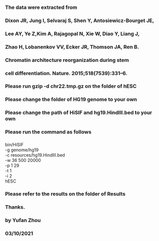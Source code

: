 ### The data were extracted from 
###
### Dixon JR, Jung I, Selvaraj S, Shen Y, Antosiewicz-Bourget JE,
### Lee AY, Ye Z,Kim A, Rajagopal N, Xie W, Diao Y, Liang J, 
### Zhao H, Lobanenkov VV, Ecker JR, Thomson JA, Ren B.
### Chromatin architecture reorganization during stem
### cell differentiation. Nature. 2015;518(7539):331–6.
###
### Please run gzip -d chr22.tmp.gz on the folder of hESC
### Please change the folder of HG19 genome to your own
### Please change the path of HiSIF and hg19.HindIII.bed to your own
### Please run the command as follows
###

bin/HiSIF \
                -g genome/hg19 \
                -c resources/hg19.HindIII.bed \
                -w 36 500 20000 \
                -p 1 29 \
                -t 1 \
                -i 2 \
                hESC

### Please refer to the results on the folder of Results
### Thanks.
### by Yufan Zhou
### 03/10/2021

